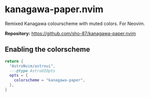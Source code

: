 # kanagawa-paper.nvim

Remixed Kanagawa colourscheme with muted colors. For Neovim.

**Repository:** <https://github.com/sho-87/kanagawa-paper.nvim>

## Enabling the colorscheme

```lua
return {
  "AstroNvim/astroui",
  ---@type AstroUIOpts
  opts = {
    colorscheme = "kanagawa-paper",
  },
}
```

<!-- vim: set ft=markdown: -->
